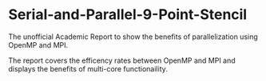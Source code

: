 # Serial-and-Parallel-9-Point-Stencil
The unofficial Academic Report to show the benefits of parallelization using OpenMP and MPI.

The report covers the efficency rates between OpenMP and MPI and displays the benefits of multi-core functionaility.
